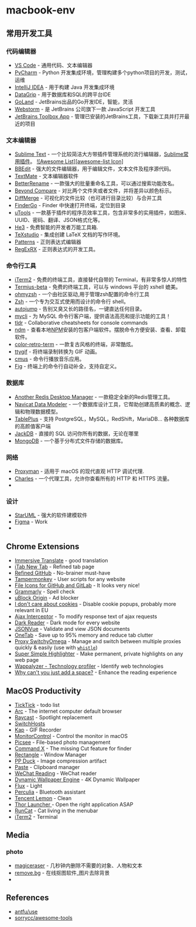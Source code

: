 # macbook-env
## 常用开发工具
### 代码编辑器
- [VS Code](https://code.visualstudio.com/) - 通用代码、文本编辑器
- [PyCharm](https://www.jetbrains.com/pycharm/) - Python 开发集成环境，管理构建多个python项目的开发，测试，运维
- [IntelliJ IDEA](https://www.jetbrains.com/idea/) - 用于构建 Java 开发集成环境
- [DataGrip](http://www.jetbrains.com/datagrip/) - 用于数据库和SQL的跨平台IDE
- [GoLand](https://www.jetbrains.com/go/) - JetBrains出品的Go开发IDE，智能，灵活
-  [Webstorm](http://www.jetbrains.com/webstorm/) - 是 JetBrains 公司旗下一款 JavaScript 开发工具
- [JetBrains Toolbox App](https://www.jetbrains.com/toolbox/) - 管理已安装的JetBrains工具，下载新工具并打开最近的项目
               
### 文本编辑器
- [Sublime Text](http://www.sublimetext.com/3) - 一个比较简洁大方带插件管理系统的流行编辑器，[Sublime常用插件](editor-plugin-zh.md#sublime-text-plugin)。 [![Awesome List][awesome-list Icon]](https://github.com/dreikanter/sublime-bookmarks#readme)
- [BBEdit](http://www.barebones.com/products/bbedit/) - 强大的文件编辑器，用于编辑文件，文本文件及程序源代码。
- [TextMate](https://macromates.com) - 文本编辑器软件
- [BetterRename](http://www.publicspace.net/BetterRename/) - 一款强大的批量重命名工具，可以通过搜索功能改名。
- [Beyond Compare](http://www.scootersoftware.com/download.php) - 对比两个文件夹或者文件，并将差异以颜色标示。
- [DiffMerge](http://sourcegear.com/diffmerge/) - 可视化的文件比较（也可进行目录比较）与合并工具
- [FinderGo](https://github.com/onmyway133/FinderGo) - Finder 中快速打开终端，定位到目录
- [uTools](https://u.tools/) - 一款基于插件的程序员效率工具，包含非常多的实用插件，如图床、UUID、密码、翻译、JSON格式化等。
- [He3](https://he3.app) - 免费智能的开发者万能工具箱.
- [TeXstudio](http://www.texstudio.org) - 集成创建 LaTeX 文档的写作环境。
- [Patterns](http://krillapps.com/patterns/) - 正则表达式编辑器
- [RegExRX](http://www.mactechnologies.com/index.php?page=downloads#regexrx) - 正则表达式的开发工具。

### 命令行工具
- [iTerm2](http://www.iterm2.com) - 免费的终端工具，直接替代自带的 Terminal，有非常多惊人的特性
- [Termius-beta](https://www.termius.com/) - 免费的终端工具，可以与 windows 平台的 xshell 媲美。
- [ohmyzsh](https://github.com/ohmyzsh/ohmyzsh) - 一个由社区驱动,用于管理zsh配置的命令行工具
- [Zsh](https://www.zsh.org) - 一个专为交互式使用而设计的命令行 shell。
- [autojump](https://github.com/wting/autojump/wiki) - 告别又臭又长的路径名，一键直达任何目录。
- [mycli](https://github.com/dbcli/mycli) - 为 MySQL 命令行客户端，提供语法高亮和提示功能的工具！
- [tldr](https://github.com/tldr-pages/tldr) - Collaborative cheatsheets for console commands
- [ndm](https://720kb.github.io/ndm/) - 查看本地[NPM](http://npmjs.org/)安装的包客户端软件。摆脱命令方便安装、查看、卸载软件。
- [color-retro-term](https://swordfishslabs.wordpress.com/2014/09/03/cool-old-term-is-dead-long-live-cool-retro-term/) - 一款复古风格的终端，非常酷炫。
- [ttygif](https://github.com/icholy/ttygif) - 将终端录制转换为 GIF 动画。
- [cmus](https://cmus.github.io/) - 命令行播放音乐应用。
- [Fig](https://fig.io) - 终端上的命令行自动补全，支持自定义。

### 数据库
- [Another Redis Desktop Manager](https://github.com/qishibo/AnotherRedisDesktopManager) - 一款稳定全新的Redis管理工具。
- [Navicat Data Modeler](https://www.navicat.com.cn/products/navicat-data-modeler) - 一个数据库设计工具，它帮助创建高质素的概念、逻辑和物理数据模型。
- [TablePlus](https://tableplus.io) - 支持 PostgreSQL，MySQL，RedShift，MariaDB... 各种数据库的高颜值客户端
- [JackDB](https://www.jackdb.com/) - 直接的 SQL 访问你所有的数据，无论在哪里
- [MongoDB](https://www.mongodb.com) - 一个基于分布式文件存储的数据库。
### 网络
- [Proxyman](https://proxyman.app) - 适用于 macOS 的现代直观 HTTP 调试代理.
- [Charles](https://www.charlesproxy.com/) - 一个代理工具，允许你查看所有的 HTTP 和 HTTPS 流量。
- 
### 设计
- [StarUML](http://staruml.io) - 强大的软件建模软件
- [Figma](https://www.figma.com/) - Work
- 
## Chrome Extensions
- [Immersive Translate](https://chrome.google.com/webstore/detail/immersive-translate/bpoadfkcbjbfhfodiogcnhhhpibjhbnh) - good translation
- [iTab New Tab](https://chrome.google.com/webstore/detail/itab%E6%96%B0%E6%A0%87%E7%AD%BE%E9%A1%B5%E5%85%8D%E8%B4%B9chatgpt/mhloojimgilafopcmlcikiidgbbnelip) - Refined tab page
- [Refined GitHub](https://chrome.google.com/webstore/detail/refined-github/hlepfoohegkhhmjieoechaddaejaokhf) - No-brainer must-have
- [Tampermonkey](https://chrome.google.com/webstore/detail/tampermonkey/dhdgffkkebhmkfjojejmpbldmpobfkfo) - User scripts for any website
- [File Icons for GitHub and GitLab](https://chrome.google.com/webstore/detail/file-icons-for-github-and/ficfmibkjjnpogdcfhfokmihanoldbfe) - It looks very nice!
- [Grammarly](https://chrome.google.com/webstore/detail/grammarly-grammar-checker/kbfnbcaeplbcioakkpcpgfkobkghlhen) - Spell check
- [uBlock Origin](https://chrome.google.com/webstore/detail/ublock-origin/cjpalhdlnbpafiamejdnhcphjbkeiagm) - Ad blocker
- [I don't care about cookies](https://chrome.google.com/webstore/detail/i-dont-care-about-cookies/fihnjjcciajhdojfnbdddfaoknhalnja) - Disable cookie popups, probably more relevant in EU
- [Ajax Interceptor](https://chrome.google.com/webstore/detail/ajax-interceptor/nhpjggchkhnlbgdfcbgpdpkifemomkpg) - To modify response text of ajax requests
- [Dark Reader](https://chrome.google.com/webstore/detail/dark-reader/eimadpbcbfnmbkopoojfekhnkhdbieeh) - Dark mode for every website
- [JSONVue](https://chrome.google.com/webstore/detail/jsonvue/chklaanhfefbnpoihckbnefhakgolnmc) - Validate and view JSON documents
- [OneTab](https://chrome.google.com/webstore/detail/onetab/chphlpgkkbolifaimnlloiipkdnihall) - Save up to 95% memory and reduce tab clutter
- [Proxy SwitchyOmega](https://chrome.google.com/webstore/detail/proxy-switchyomega/padekgcemlokbadohgkifijomclgjgif) - Manage and switch between multiple proxies quickly & easily (use with [`whistle`](https://wproxy.org/whistle/))
- [Super Simple Highlighter](https://chrome.google.com/webstore/detail/super-simple-highlighter/hhlhjgianpocpoppaiihmlpgcoehlhio) - Make permanent, private highlights on any web page
- [Wappalyzer - Technology profiler](https://chrome.google.com/webstore/detail/wappalyzer-technology-pro/gppongmhjkpfnbhagpmjfkannfbllamg) - Identify web technologies
- [Why can't you just add a space?](https://chrome.google.com/webstore/detail/%E7%82%BA%E4%BB%80%E9%BA%BC%E4%BD%A0%E5%80%91%E5%B0%B1%E6%98%AF%E4%B8%8D%E8%83%BD%E5%8A%A0%E5%80%8B%E7%A9%BA%E6%A0%BC%E5%91%A2%EF%BC%9F/paphcfdffjnbcgkokihcdjliihicmbpd) - Enhance the reading experience

## MacOS Productivity

- [TickTick](https://dida365.com/) - todo list
- [Arc](https://arc.net/) - The internet computer default browser
- [Raycast](https://raycast.com/) - Spotlight replacement
- [SwitchHosts](SwitchHosts)
- [Kap](https://getkap.co/) - GIF Recorder
- [MonitorControl](https://github.com/MonitorControl/MonitorControl) - Control the monitor in macOS
- [Picsee](https://picsee.chitaner.com/) - File-based photo management
- [Command X](https://apps.apple.com/us/app/command-x/id6448461551?mt=12) - The missing Cut feature for finder
- [Rectangle](https://rectangleapp.com/) - Window Manager
- [PP Duck](https://ppduck.com/) - Image compression artifact
- [Paste](https://pasteapp.io/) - Clipboard manager
- [WeChat Reading](https://apps.apple.com/cn/app/%E5%BE%AE%E4%BF%A1%E8%AF%BB%E4%B9%A6/id952059546) - WeChat reader
- [Dynamic Wallpaper Engine](https://apps.apple.com/cn/app/%E5%8A%A8%E6%80%81%E5%A3%81%E7%BA%B8%E5%BC%95%E6%93%8Edynamic-wallpaper-engine/id1453504509?mt=12) - 4K Dynamic Wallpaper
- [Flux](https://justgetflux.com/) - Light
- [Perculia](https://apps.apple.com/cn/app/perculia/id1462633284?mt=12) - Bluetooth assistant
- [Tencent Lemon](https://lemon.qq.com/) - Clean
- [Thor Launcher ](https://apps.apple.com/us/app/thor-launcher/id1120999687?mt=12) - Open the right application ASAP
- [RunCat](https://apps.apple.com/us/app/runcat/id1429033973?mt=12) - Cat living in the menubar
- [iTerm2](https://iterm2.com/) - Terminal

## Media
### photo
- [magiceraser](https://magicstudio.com/zh/magiceraser/) - 几秒钟内删除不需要的对象、人物和文本
- [remove.bg](https://www.remove.bg/zh) - 在线抠图软件_图片去除背景 
- 

## References

- [antfu/use](https://github.com/antfu/use)
- [sorrycc/awesome-tools](https://github.com/sorrycc/awesome-tools)
